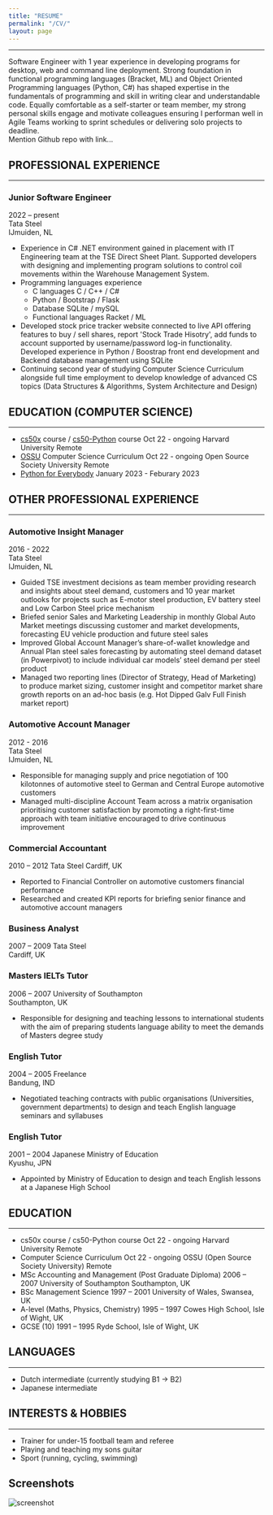 ```yaml
---
title: "RESUME"
permalink: "/CV/"
layout: page
---
```


---  
Software Engineer with 1 year experience in developing programs for desktop, web and command line deployment.  Strong foundation in functional programming languages (Bracket, ML) and Object Oriented Programming languages (Python, C#) has shaped expertise in the fundamentals of programming and skill in writing clear and understandable code.  Equally comfortable as a self-starter or team member, my strong personal skills engage and motivate colleagues ensuring I performan well in Agile Teams working to sprint schedules or delivering solo projects to deadline.  
Mention Github repo with link...
  
  
## PROFESSIONAL EXPERIENCE
***
### Junior Software Engineer
2022 – present  
Tata Steel  
IJmuiden, NL
  
- Experience in C# .NET environment gained in placement with IT Engineering team at the TSE Direct Sheet Plant.  Supported developers with designing and implementing program solutions to control coil movements within the Warehouse Management System.
- Programming languages experience
    - C languages C / C++ / C#
    - Python / Bootstrap / Flask
    - Database SQLite / mySQL
    - Functional languages Racket / ML
- Developed stock price tracker website connected to live API offering features to buy / sell shares, report 'Stock Trade Hisotry', add funds to account supported by username/password log-in functionality.  Developed experience in Python / Boostrap front end development and Backend database management using SQLite 
- Continuing second year of studying Computer Science Curriculum alongside full time employment to develop knowledge of advanced CS topics (Data Structures & Algorithms, System Architecture and Design)
  
  
## EDUCATION (COMPUTER SCIENCE)
---
+ [cs50x](https://cs50.harvard.edu/x/2023/) course / [cs50-Python](https://cs50.harvard.edu/python/2022/) course								Oct 22 - ongoing
Harvard University										Remote
+ [OSSU](https://github.com/ossu/computer-science) Computer Science Curriculum						            Oct 22 - ongoing
  Open Source Society University							Remote
+ [Python for Everybody](https://www.py4e.com/)
  January 2023 - Feburary 2023


## OTHER PROFESSIONAL EXPERIENCE
***

### Automotive Insight Manager							
2016 - 2022  
Tata Steel  
IJmuiden, NL  
+ Guided TSE investment decisions as team member providing research and insights about steel demand, customers and 10 year market outlooks  for projects such as E-motor steel production, EV battery steel and Low Carbon Steel price mechanism
+ Briefed senior Sales and Marketing Leadership in monthly Global Auto Market meetings discussing customer and market developments, forecasting EU vehicle production and future steel sales
+ Improved Global Account Manager’s share-of-wallet knowledge and Annual Plan steel sales forecasting by automating steel demand dataset (in Powerpivot) to include individual car models’ steel demand per steel product
+ Managed two reporting lines (Director of Strategy, Head of Marketing) to produce market sizing, customer insight and competitor market share growth reports on an ad-hoc basis (e.g. Hot Dipped Galv Full Finish market report)


### Automotive Account Manager              						
2012 - 2016  
Tata Steel  
IJmuiden, NL
+ Responsible for managing supply and price negotiation of 100 kilotonnes of automotive steel to German and Central Europe automotive customers 
+ Managed multi-discipline Account Team across a matrix organisation prioritising customer satisfaction by promoting a right-first-time approach with team initiative encouraged to drive continuous improvement


### Commercial Accountant								
2010 – 2012
Tata Steel
Cardiff, UK

+ Reported to Financial Controller on automotive customers financial performance  
+ Researched and created KPI reports for briefing senior finance and automotive account managers


### Business Analyst									
2007 – 2009
Tata Steel										
Cardiff, UK


### Masters IELTs Tutor								
2006 – 2007
University of Southampton							
Southampton, UK

+ Responsible for designing and teaching lessons to international students with the aim of preparing  students language ability to meet the demands of Masters degree study


### English Tutor									
2004 – 2005
Freelance			 							
Bandung, IND

+ Negotiated teaching contracts with public organisations (Universities, government departments) to design and teach English language seminars and syllabuses


### English Tutor									
2001 – 2004
Japanese Ministry of Education							
Kyushu, JPN

+ Appointed by Ministry of Education to design and teach English lessons at a Japanese High School


## EDUCATION
---
+ cs50x course / cs50-Python course								Oct 22 - ongoing
Harvard University										Remote
+ Computer Science Curriculum						            Oct 22 - ongoing
OSSU (Open Source Society University)							Remote
+ MSc Accounting and Management (Post Graduate Diploma)				2006 – 2007
University of Southampton							Southampton, UK
+ BSc Management Science								1997 – 2001
University of Wales, Swansea, UK
+ A-level (Maths, Physics, Chemistry)							1995 – 1997
Cowes High School, Isle of Wight, UK
+ GCSE (10)										1991 –  1995
Ryde School, Isle of Wight, UK


## LANGUAGES
---
+ Dutch intermediate (currently studying B1 -> B2) 						
+ Japanese intermediate			


## INTERESTS & HOBBIES
---
+ Trainer for under-15 football team and referee
+ Playing and teaching my sons guitar 
+ Sport (running, cycling, swimming) 


## Screenshots

![screenshot](https://user-images.githubusercontent.com/4943215/109431850-cd711780-7a08-11eb-8601-2763f2ee6bb4.png)


